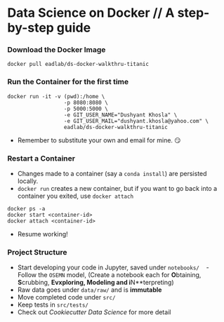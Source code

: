 # Data Science on Docker // A step-by-step guide

### Download the Docker Image

`docker pull eadlab/ds-docker-walkthru-titanic`

### Run the Container for the first time

```
docker run -it -v (pwd):/home \
                  -p 8080:8080 \
                  -p 5000:5000 \
                  -e GIT_USER_NAME="Dushyant Khosla" \
                  -e GIT_USER_MAIL="dushyant.khosla@yahoo.com" \
                  eadlab/ds-docker-walkthru-titanic
```
- Remember to substitute your own and email for mine. 😏

### Restart a Container

- Changes made to a container (say a `conda install`) are persisted locally.
- `docker run` creates a new container, but if you want to go back into a container you exited, use `docker attach`

```
docker ps -a
docker start <container-id>
docker attach <container-id>
```

- Resume working!


### Project Structure

- Start developing your code in Jupyter, saved under `notebooks/`
    - Follow the `OSEMN` model, (Create a notebook each for **O**btaining, **S**crubbing, **Evxploring, **M**odeling and i**N**terpreting)
- Raw data goes under `data/raw/` and is **immutable**
- Move completed code under `src/`
- Keep tests in `src/tests/`
- Check out *Cookiecutter Data Science* for more detail
